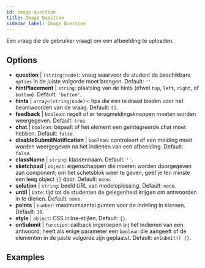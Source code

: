 ```yaml
---
id: image-question 
title: Image Question
sidebar_label: Image Question
---
```


Een vraag die de gebruiker vraagt om een afbeelding te uploaden.

## Options

* __question__ | `(string|node)`: vraag waarvoor de student de beschikbare `opties` in de juiste volgorde moet brengen. Default: `''`.
* __hintPlacement__ | `string`: plaatsing van de hints (ofwel `top`, `left`, `right`, of `bottom`). Default: `'bottom'`.
* __hints__ | `array<(string|node)>`: tips die een leidraad bieden voor het beantwoorden van de vraag. Default: `[]`.
* __feedback__ | `boolean`: regelt of er terugmeldingsknoppen moeten worden weergegeven. Default: `true`.
* __chat__ | `boolean`: bepaalt of het element een geïntegreerde chat moet hebben. Default: `false`.
* __disableSubmitNotification__ | `boolean`: controleert of een melding moet worden weergegeven na het indienen van een afbeelding. Default: `false`.
* __className__ | `string`: klassennaam. Default: `''`.
* __sketchpad__ | `object`: eigenschappen die moeten worden doorgegeven aan <Sketchpad /> component; om het schetsblok weer te geven, geef je ten minste een leeg object `{}` door. Default: `none`.
* __solution__ | `string`: beeld URL van modeloplossing. Default: `none`.
* __until__ | `Date`: tijd tot de studenten de gelegenheid krijgen om antwoorden in te dienen. Default: `none`.
* __points__ | `number`: maximumaantal punten voor de indeling in klassen. Default: `10`.
* __style__ | `object`: CSS inline-stijlen. Default: `{}`.
* __onSubmit__ | `function`: callback ingeroepen bij het indienen van een antwoord; heeft als enige parameter een `boolean` die aangeeft of de elementen in de juiste volgorde zijn geplaatst. Default: `onSubmit() {}`.


## Examples
